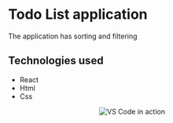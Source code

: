 # Todo List application

The application has sorting and filtering

## Technologies used

- React
- Html
- Css

<p align="center">
  <img alt="VS Code in action" src="./public/todolist.gif">
</p>

